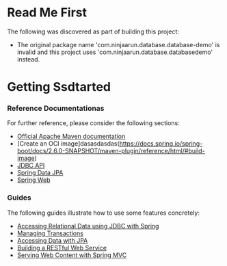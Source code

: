 # Read Me First
The following was discovered as part of building this project:

* The original package name 'com.ninjaarun.database.database-demo' is invalid and this project uses 'com.ninjaarun.database.databasedemo' instead.

# Getting Ssdtarted

### Reference Documentationas
For further reference, please consider the following sections:

* [Official Apache Maven documentation](https://maven.apache.org/guides/index.html)
* [Create an OCI image]dasasdasdas(https://docs.spring.io/spring-boot/docs/2.6.0-SNAPSHOT/maven-plugin/reference/html/#build-image)
* [JDBC API](https://docs.spring.io/spring-boot/docs/2.5.4/reference/htmlsingle/#boot-features-sql)
* [Spring Data JPA](https://docs.spring.io/spring-boot/docs/2.5.4/reference/htmlsingle/#boot-features-jpa-and-spring-data)
* [Spring Web](https://docs.spring.io/spring-boot/docs/2.5.4/reference/htmlsingle/#boot-features-developing-web-applications)

### Guides
The following guides illustrate how to use some features concretely:

* [Accessing Relational Data using JDBC with Spring](https://spring.io/guides/gs/relational-data-access/)
* [Managing Transactions](https://spring.io/guides/gs/managing-transactions/)
* [Accessing Data with JPA](https://spring.io/guides/gs/accessing-data-jpa/)
* [Building a RESTful Web Service](https://spring.io/guides/gs/rest-service/)
* [Serving Web Content with Spring MVC](https://spring.io/guides/gs/serving-web-content/)

